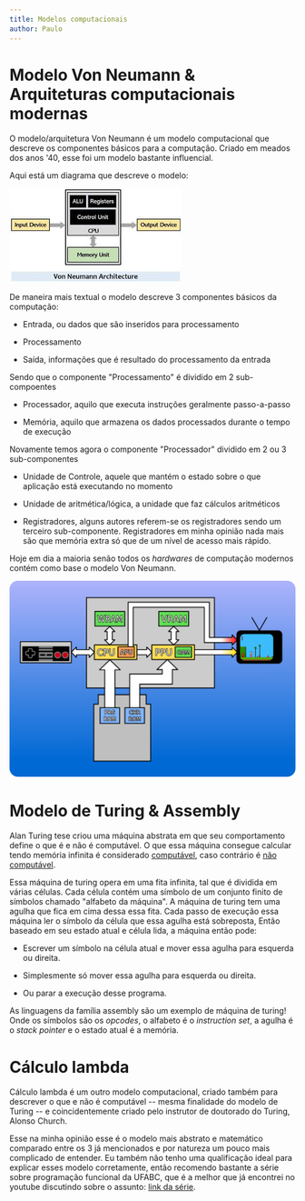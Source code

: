 ```yaml
---
title: Modelos computacionais
author: Paulo
---
```


# Modelo Von Neumann & Arquiteturas computacionais modernas

O modelo/arquitetura Von Neumann é um modelo computacional que descreve os componentes básicos para a computação. Criado em meados dos anos '40, esse foi um modelo bastante influencial.

Aqui está um diagrama que descreve o modelo:

![Diagrama Von Neumann](/images/von-n1.png)

De maneira mais textual o modelo descreve 3 componentes básicos da computação:

- Entrada, ou dados que são inseridos para processamento

- Processamento

- Saída, informações que é resultado do processamento da entrada 

Sendo que o componente "Processamento" é dividido em 2 sub-compoentes

- Processador, aquilo que executa instruções geralmente passo-a-passo

- Memória, aquilo que armazena os dados processados durante o tempo de execução

Novamente temos agora o componente "Processador" dividido em 2 ou 3 sub-componentes

- Unidade de Controle, aquele que mantém o estado sobre o que aplicação está executando no momento

- Unidade de aritmética/lógica, a unidade que faz cálculos aritméticos

- Registradores, alguns autores referem-se os registradores sendo um terceiro sub-componente. Registradores em minha opinião nada mais são que memória extra só que de um nível de acesso mais rápido.

Hoje em dia a maioria senão todos os <i>hardwares</i> de computação modernos contém como base o modelo Von Neumann.

![Até o nintendinho usa como base o modelo Von Neumann!](/images/nes-arch.png)

# Modelo de Turing & Assembly

Alan Turing tese criou uma máquina abstrata em que seu comportamento define o que é e não é computável. O que essa máquina consegue calcular tendo memória infinita é considerado <u>computável</u>, caso contrário é <u>não computável</u>.

Essa máquina de turing opera em uma fita infinita, tal que é dividida em várias células. Cada célula contém uma símbolo de um conjunto finito de símbolos chamado "alfabeto da máquina". A máquina de turing tem uma agulha que fica em cima dessa essa fita. Cada passo de execução essa máquina ler o símbolo da célula que essa agulha está sobreposta, Então baseado em seu estado atual e célula lida, a máquina então pode: 

- Escrever um símbolo na célula atual e mover essa agulha para esquerda ou direita.

- Simplesmente só mover essa agulha para esquerda ou direita.

- Ou parar a execução desse programa.

As linguagens da família assembly são um exemplo de máquina de turing! Onde os símbolos são os <i>opcodes</i>, o alfabeto é o <i>instruction set</i>, a agulha é o <i>stack pointer</i> e o estado atual é a memória.

# Cálculo lambda

Cálculo lambda é um outro modelo computacional, criado também para descrever o que e não é computável -- mesma finalidade do modelo de Turing -- e coincidentemente criado pelo instrutor de doutorado do Turing, Alonso Church.

Esse na minha opinião esse é o modelo mais abstrato e matemático comparado entre os 3 já mencionados e por natureza um pouco mais complicado de entender. Eu também não tenho uma qualificação ideal para explicar esses modelo corretamente, então recomendo bastante a série sobre programação funcional da UFABC, que é a melhor que já encontrei no youtube discutindo sobre o assunto: [link da série](https://www.youtube.com/watch?v=U7gdzYiFJKg&list=PLYItvall0TqJ25sVTLcMhxsE0Hci58mpQ).
